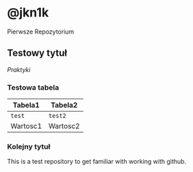 # @jkn1k

Pierwsze Repozytorium

## Testowy tytuł

*_Praktyki_*

### Testowa tabela
| Tabela1 | Tabela2 |
| ------- | ------- |
| `test`  | `test2` |
| Wartosc1 | Wartosc2 |

### Kolejny tytuł

This is a test repository to get familiar with working with github.
